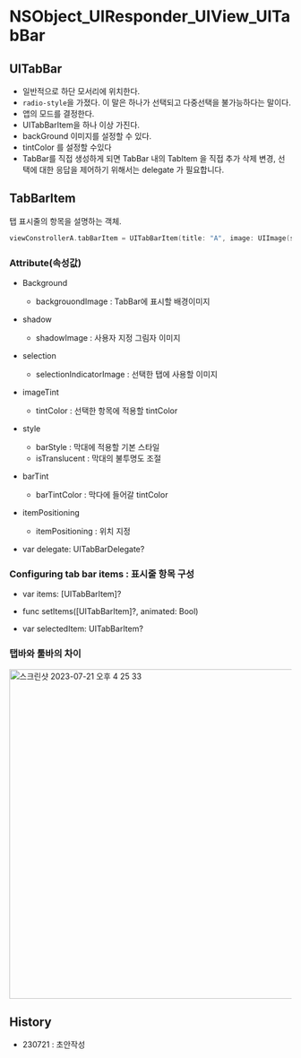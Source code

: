 # NSObject_UIResponder_UIView_UITabBar

## UITabBar
- 일반적으로 하단 모서리에 위치한다.
- `radio-style`을 가졌다. 이 말은 하나가 선택되고 다중선택을 불가능하다는 말이다.
- 앱의 모드를 결정한다. 
- UITabBarItem을 하나 이상 가진다.
- backGround 이미지를 설정할 수 있다.
- tintColor 를 설정할 수있다
- TabBar를 직접 생성하게 되면 TabBar 내의 TabItem 을 직접 추가 삭제 변경, 선택에 대한 응답을 제어하기 위해서는 delegate 가 필요합니다.


## TabBarItem
탭 표시줄의 항목을 설명하는 객체.
```swift
viewConstrollerA.tabBarItem = UITabBarItem(title: "A", image: UIImage(systemName: "star"), selectedImage: nil)

```

### Attribute(속성값)

- Background
    - backgrouondImage : TabBar에 표시할 배경이미지
- shadow
    - shadowImage : 사용자 지정 그림자 이미지
- selection
    - selectionIndicatorImage : 선택한 탭에 사용할 이미지
- imageTint
    - tintColor : 선택한 항목에 적용할 tintColor
- style
    - barStyle : 막대에 적용할 기본 스타일
    - isTranslucent : 막대의 불투명도 조절
- barTint
    - barTintColor : 막다에 들어갈 tintColor
- itemPositioning
    - itemPositioning : 위치 지정

- var delegate: UITabBarDelegate?


### Configuring tab bar items : 표시줄 항목 구성
- var items: [UITabBarItem]?

- func setItems([UITabBarItem]?, animated: Bool)

- var selectedItem: UITabBarItem?


### 탭바와 툴바의 차이

<img width="588" alt="스크린샷 2023-07-21 오후 4 25 33" src="https://github.com/isGeekCode/TIL/assets/76529148/cf13fd8f-2c6a-4687-8222-cd80644ed61b">

## History
- 230721 : 초안작성
